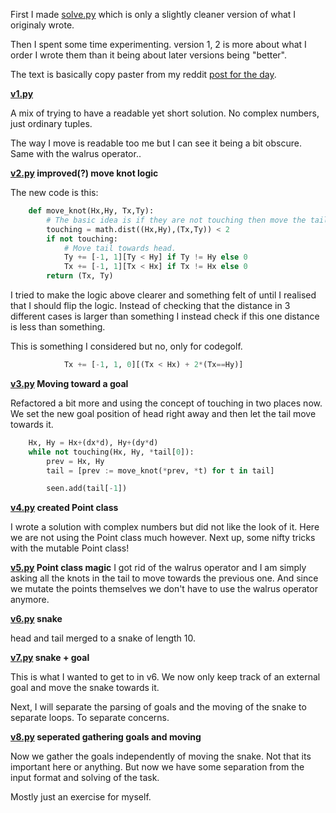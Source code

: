 First I made [solve.py](solve.py) which is only a slightly cleaner version of what I originaly wrote.

Then I spent some time experimenting. version 1, 2 is more about what I order I wrote them than it being about later versions being "better".

The text is basically copy paster from my reddit [post for the day](https://www.reddit.com/r/adventofcode/comments/zgnice/2022_day_9_solutions/izi1gbw/).

**[v1.py](v1.py)**

A mix of trying to have a readable yet short solution. No complex numbers, just ordinary tuples.

The way I move is readable too me but I can see it being a bit obscure. Same with the walrus operator..

**[v2.py](v2.py) improved(?) move knot logic**

The new code is this:
```python
    def move_knot(Hx,Hy, Tx,Ty):
        # The basic idea is if they are not touching then move the tail towards head.
        touching = math.dist((Hx,Hy),(Tx,Ty)) < 2
        if not touching:
            # Move tail towards head.
            Ty += [-1, 1][Ty < Hy] if Ty != Hy else 0
            Tx += [-1, 1][Tx < Hx] if Tx != Hx else 0
        return (Tx, Ty)
```
I tried to make the logic above clearer and something felt of until I realised that I should flip the logic. Instead of checking that the distance in 3 different cases is larger than something I instead check if this one distance is less than something.

This is something I considered but no, only for codegolf.

```python
            Tx += [-1, 1, 0][(Tx < Hx) + 2*(Tx==Hy)]
```

**[v3.py](v3.py) Moving toward a goal**

Refactored a bit more and using the concept of touching in two places now. We set the new goal position of head right away and then let the tail move towards it.

```python
    Hx, Hy = Hx+(dx*d), Hy+(dy*d)
    while not touching(Hx, Hy, *tail[0]):
        prev = Hx, Hy
        tail = [prev := move_knot(*prev, *t) for t in tail]

        seen.add(tail[-1])
```

**[v4.py](v4.py) created Point class**

I wrote a solution with complex numbers but did not like the look of it. Here we are not using the Point class much however.  Next up, some nifty tricks with the mutable Point class!

**[v5.py](v5.py) Point class magic**
I got rid of the walrus operator and I am simply asking all the knots in the tail to move towards the previous one. And since we mutate the points themselves we don't have to use the walrus operator anymore.


**[v6.py](v6.py) snake**

head and tail merged to a snake of length 10.

**[v7.py](v7.py) snake + goal**

This is what I wanted to get to in v6. We now only keep track of an external goal and move the snake towards it.

Next, I will separate the parsing of goals and the moving of the snake to separate loops. To separate concerns.

**[v8.py](v8.py) seperated gathering goals and moving**

Now we gather the goals independently of moving the snake. Not that its important here or anything. But now we have some separation from the input format and solving of the task.

Mostly just an exercise for myself.